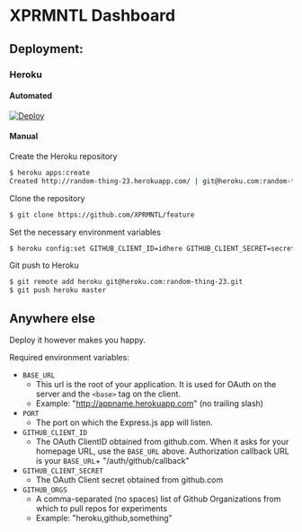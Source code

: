 # XPRMNTL Dashboard

## Deployment:

### Heroku
#### Automated
[![Deploy](https://www.herokucdn.com/deploy/button.png)](https://heroku.com/deploy?template=https://github.com/fs-webdev/feature/tree/master)
#### Manual
Create the Heroku repository

```sh
$ heroku apps:create
Created http://random-thing-23.herokuapp.com/ | git@heroku.com:random-thing-23.git
```


Clone the repository
```sh
$ git clone https://github.com/XPRMNTL/feature
```


Set the necessary environment variables
```sh
$ heroku config:set GITHUB_CLIENT_ID=idhere GITHUB_CLIENT_SECRET=secrethere GITHUB_ORGS=comma,separated,values BASE_URL=http://random-thing-23.herokuapp.com -a random-thing-23
```


Git push to Heroku
```sh
$ git remote add heroku git@heroku.com:random-thing-23.git
$ git push heroku master
```

## Anywhere else
Deploy it however makes you happy.

Required environment variables:

- `BASE_URL`
  - This url is the root of your application. It is used for OAuth on the server and the `<base>` tag on the client.
  - Example: "http://appname.herokuapp.com" (no trailing slash)
- `PORT`
  - The port on which the Express.js app will listen.
- `GITHUB_CLIENT_ID`
  - The OAuth ClientID obtained from github.com. When it asks for your homepage URL, use the `BASE_URL` above. Authorization callback URL is your `BASE_URL`+ "/auth/github/callback"
- `GITHUB_CLIENT_SECRET`
  - The OAuth Client secret obtained from github.com
- `GITHUB_ORGS`
  - A comma-separated (no spaces) list of Github Organizations from which to pull repos for experiments
  - Example: "heroku,github,something"
